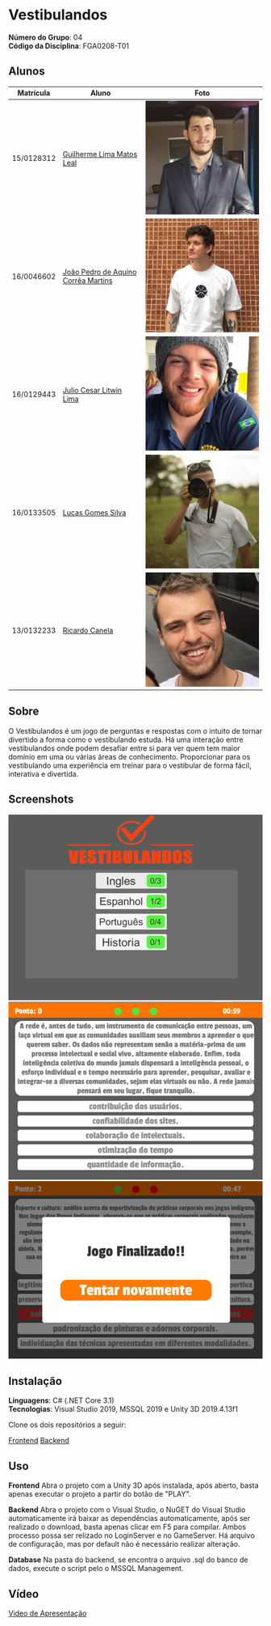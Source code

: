 # Vestibulandos

**Número do Grupo**: 04<br>
**Código da Disciplina**: FGA0208-T01<br>

## Alunos
|Matrícula | Aluno | Foto |
| -- | -- | -- |
| 15/0128312 | [Guilherme Lima Matos Leal](https://github.com/gleal17) |![membro](docs/img/equipe/guilherme.jpeg)|
| 16/0046602 | [João Pedro de Aquino Corrêa Martins](https://github.com/jpmartins201) |![membro](docs/img/equipe/joao.jpeg)|
| 16/0129443 | [Julio Cesar Litwin Lima](https://github.com/juliolitwin) |![membro](docs/img/equipe/julio.jpeg)|
| 16/0133505 | [Lucas Gomes Silva](https://github.com/lucasgomesgs0)|![membro](docs/img/equipe/lucas.jpeg)|
| 13/0132233 | [Ricardo Canela](https://github.com/ricardocanela)|![membro](docs/img/equipe/ricardo.jpg)|

## Sobre 
O Vestibulandos é um jogo de perguntas e respostas com o intuito de tornar divertido a forma como o vestibulando estuda. Há uma interação entre vestibulandos onde podem desafiar entre si para ver quem tem maior domínio em uma ou várias áreas de conhecimento. Proporcionar para os vestibulando uma experiência em treinar para o vestibular de forma fácil, interativa e divertida.

## Screenshots
![1](docs/img/screenshot/1.png)
![2](docs/img/screenshot/2.png)
![3](docs/img/screenshot/3.png)

## Instalação 
**Linguagens**: C# (.NET Core 3.1)<br>
**Tecnologias**: Visual Studio 2019, MSSQL 2019 e Unity 3D 2019.4.13f1 <br>

Clone os dois repositórios a seguir:

[Frontend](https://github.com/UnBArqDsw/2020.1_G4_Vestibulandos_Frontend "Frontend")
[Backend](https://github.com/UnBArqDsw/2020.1_G4_Vestibulandos_Frontend "Backend")

## Uso

**Frontend**
Abra o projeto com a Unity 3D após instalada, após aberto, basta apenas executar o projeto a partir do botão de "PLAY".

**Backend**
Abra o projeto com o Visual Studio, o NuGET do Visual Studio automaticamente irá baixar as dependências automaticamente, após ser realizado o download, basta apenas clicar em F5 para compilar. Ambos processo possa ser relizado no LoginServer e no GameServer. Há arquivo de configuração, mas por default não é necessário realizar alteração.

**Database**
Na pasta do backend, se encontra o arquivo .sql do banco de dados, execute o script pelo o MSSQL Management.

## Vídeo
[Video de Apresentação](https://drive.google.com/file/d/1AvcS3E8-C8Gxr-JDJlDXYD3podLnqwIO/view?usp=sharing "Video de Apresentação")